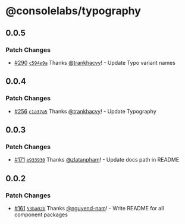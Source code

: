 # @consolelabs/typography

## 0.0.5

### Patch Changes

- [#290](https://github.com/consolelabs/web-foundation/pull/290)
  [`c594e9a`](https://github.com/consolelabs/web-foundation/commit/c594e9a0117ba184f31dc55e7079f406838c43f2)
  Thanks [@trankhacvy](https://github.com/trankhacvy)! - Update Typo variant
  names

## 0.0.4

### Patch Changes

- [#256](https://github.com/consolelabs/web-foundation/pull/256)
  [`c1a37a5`](https://github.com/consolelabs/web-foundation/commit/c1a37a55baa86eb71173f91ca194318771052a16)
  Thanks [@trankhacvy](https://github.com/trankhacvy)! - Update Typography

## 0.0.3

### Patch Changes

- [#171](https://github.com/consolelabs/websites/pull/171)
  [`e933930`](https://github.com/consolelabs/websites/commit/e933930b06f038d0e5b1184f787bbf786025a883)
  Thanks [@zlatanpham](https://github.com/zlatanpham)! - Update docs path in
  README

## 0.0.2

### Patch Changes

- [#161](https://github.com/consolelabs/websites/pull/161)
  [`53ba02b`](https://github.com/consolelabs/websites/commit/53ba02b62105fb117a8916ac74ad3b65a8763038)
  Thanks [@nguyend-nam](https://github.com/nguyend-nam)! - Write README for all
  component packages

